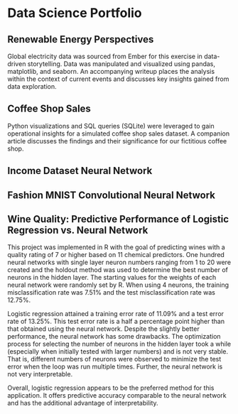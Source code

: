 # Data Science Portfolio
## Renewable Energy Perspectives
Global electricity data was sourced from Ember for this exercise in data-driven storytelling. Data was manipulated and visualized using pandas, matplotlib, and seaborn. An accompanying writeup places the analysis within the context of current events and discusses key insights gained from data exploration. 

## Coffee Shop Sales
Python visualizations and SQL queries (SQLite) were leveraged to gain operational insights for a simulated coffee shop sales dataset. A companion article discusses the findings and their significance for our fictitious coffee shop. 

## Income Dataset Neural Network

## Fashion MNIST Convolutional Neural Network


## Wine Quality: Predictive Performance of Logistic Regression vs. Neural Network
This project was implemented in R with the goal of predicting wines with a quality rating of 7 or higher based on 11 chemical predictors. One hundred neural networks with single layer neuron numbers ranging from 1 to 20 were created and the holdout method was used to determine the best number of neurons in the hidden layer. The starting values for the weights of each neural network were randomly set by R. When using 4 neurons, the training misclassification rate was 7.51% and the test misclassification rate was 12.75%.

Logistic regression attained a training error rate of 11.09% and a test error rate of 13.25%. This test error rate is a half a percentage point higher than that obtained using the neural network. Despite the slightly better performance, the neural network has some drawbacks. The optimization process for selecting the number of neurons in the hidden layer took a while (especially when initially tested with larger numbers) and is not very stable. That is, different numbers of neurons were observed to minimize the test error when the loop was run multiple times. Further, the neural network is not very interpretable.

Overall, logistic regression appears to be the preferred method for this application. It offers predictive
accuracy comparable to the neural network and has the additional advantage of interpretability.
